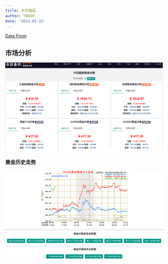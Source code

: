 ```yaml
---
title: 大宗商品
author: T8840
date: '2023-02-15'
---
```


[Data From](https://gold.btc126.com/)  
## 市场分析

![Real Time Price](./real_time_price.png "real_time_price")

### 黄金历史走势
![Gold History Price](./gold_history_price.png "gold_history_price")


